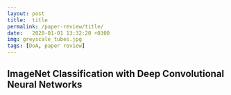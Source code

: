 ```yaml
---
layout: post
title:  title
permalink: /paper-review/title/
date:   2020-01-01 13:32:20 +0300
img: greyscale_tubes.jpg
tags: [DoA, paper review]
---
```



## ImageNet Classification with Deep Convolutional Neural Networks
